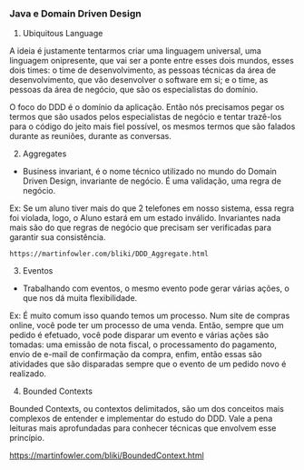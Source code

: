 ### Java e Domain Driven Design

1. Ubiquitous Language

A ideia é justamente tentarmos criar uma linguagem universal, uma linguagem onipresente, que vai ser a ponte entre esses dois mundos, esses dois times: o time de desenvolvimento, as pessoas técnicas da área de desenvolvimento, que vão desenvolver o software em si; e o time, as pessoas da área de negócio, que são os especialistas do domínio.

O foco do DDD é o domínio da aplicação. Então nós precisamos pegar os termos que são usados pelos especialistas de negócio e tentar trazê-los para o código do jeito mais fiel possível, os mesmos termos que são falados durante as reuniões, durante as conversas.

2. Aggregates

 - Business invariant, é o nome técnico utilizado no mundo do Domain Driven Design, invariante de negócio. É uma validação, uma regra de negócio.

 Ex: Se um aluno tiver mais do que 2 telefones em nosso sistema, essa regra foi violada, logo, o Aluno estará em um estado inválido. Invariantes nada mais são do que regras de negócio que precisam ser verificadas para garantir sua consistência.

 `https://martinfowler.com/bliki/DDD_Aggregate.html`

 3. Eventos

 - Trabalhando com eventos, o mesmo evento pode gerar várias ações, o que nos dá muita flexibilidade.

 Ex: É muito comum isso quando temos um processo. Num site de compras online, você pode ter um processo de uma venda.
 Então, sempre que um pedido é efetuado, você pode disparar um evento e várias ações são tomadas: uma emissão de nota fiscal, o processamento do pagamento, envio de e-mail de confirmação da compra, enfim, então essas são atividades que são disparadas sempre que o evento de um pedido novo é realizado.

 4. Bounded Contexts

 Bounded Contexts, ou contextos delimitados, são um dos conceitos mais complexos de entender e implementar do estudo do DDD.
 Vale a pena leituras mais aprofundadas para conhecer técnicas que envolvem esse princípio.

 https://martinfowler.com/bliki/BoundedContext.html

 



 








